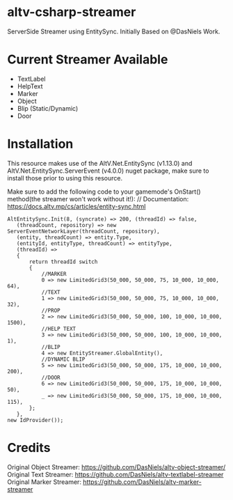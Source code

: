# altv-csharp-streamer
ServerSide Streamer using EntitySync.
Initially Based on @DasNiels Work.

# Current Streamer Available
- TextLabel
- HelpText
- Marker
- Object
- Blip (Static/Dynamic)
- Door

# Installation
This resource makes use of the AltV.Net.EntitySync (v1.13.0) and AltV.Net.EntitySync.ServerEvent (v4.0.0) nuget package, make sure to install those prior to using this resource.

Make sure to add the following code to your gamemode's OnStart() method(the streamer won't work without it!):
// Documentation: https://docs.altv.mp/cs/articles/entity-sync.html

```
AltEntitySync.Init(8, (syncrate) => 200, (threadId) => false,
   (threadCount, repository) => new ServerEventNetworkLayer(threadCount, repository),
   (entity, threadCount) => entity.Type,
   (entityId, entityType, threadCount) => entityType,
   (threadId) =>
   {
	   return threadId switch
	   {
		   //MARKER
		   0 => new LimitedGrid3(50_000, 50_000, 75, 10_000, 10_000, 64),
		   //TEXT
		   1 => new LimitedGrid3(50_000, 50_000, 75, 10_000, 10_000, 32),
		   //PROP
		   2 => new LimitedGrid3(50_000, 50_000, 100, 10_000, 10_000, 1500),
		   //HELP TEXT
		   3 => new LimitedGrid3(50_000, 50_000, 100, 10_000, 10_000, 1),
		   //BLIP
		   4 => new EntityStreamer.GlobalEntity(),
		   //DYNAMIC BLIP
		   5 => new LimitedGrid3(50_000, 50_000, 175, 10_000, 10_000, 200),
		   //DOOR
		   6 => new LimitedGrid3(50_000, 50_000, 175, 10_000, 10_000, 50),
		   _ => new LimitedGrid3(50_000, 50_000, 175, 10_000, 10_000, 115),
	   };
   },
new IdProvider());
```

# Credits
Original Object Streamer: https://github.com/DasNiels/altv-object-streamer/
Original Text Streamer: https://github.com/DasNiels/altv-textlabel-streamer
Original Marker Streamer: https://github.com/DasNiels/altv-marker-streamer
